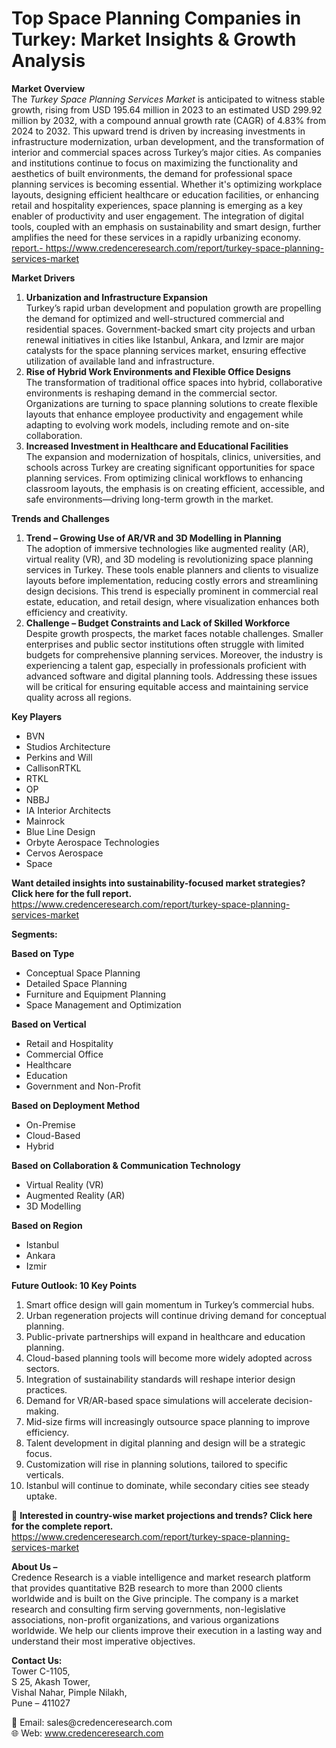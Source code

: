 # Top Space Planning Companies in Turkey: Market Insights & Growth Analysis


<p><strong>Market Overview</strong><br /> The <em>Turkey Space Planning Services Market</em> is anticipated to witness stable growth, rising from USD 195.64 million in 2023 to an estimated USD 299.92 million by 2032, with a compound annual growth rate (CAGR) of 4.83% from 2024 to 2032. This upward trend is driven by increasing investments in infrastructure modernization, urban development, and the transformation of interior and commercial spaces across Turkey&rsquo;s major cities. As companies and institutions continue to focus on maximizing the functionality and aesthetics of built environments, the demand for professional space planning services is becoming essential. Whether it's optimizing workplace layouts, designing efficient healthcare or education facilities, or enhancing retail and hospitality experiences, space planning is emerging as a key enabler of productivity and user engagement. The integration of digital tools, coupled with an emphasis on sustainability and smart design, further amplifies the need for these services in a rapidly urbanizing economy.<br /> <a href="https://www.credenceresearch.com/report/turkey-space-planning-services-market">report.- https://www.credenceresearch.com/report/turkey-space-planning-services-market</a></p>
<p><strong>Market Drivers</strong></p>
<ol>
<li><strong> Urbanization and Infrastructure Expansion</strong><br /> Turkey&rsquo;s rapid urban development and population growth are propelling the demand for optimized and well-structured commercial and residential spaces. Government-backed smart city projects and urban renewal initiatives in cities like Istanbul, Ankara, and Izmir are major catalysts for the space planning services market, ensuring effective utilization of available land and infrastructure.</li>
<li><strong> Rise of Hybrid Work Environments and Flexible Office Designs</strong><br /> The transformation of traditional office spaces into hybrid, collaborative environments is reshaping demand in the commercial sector. Organizations are turning to space planning solutions to create flexible layouts that enhance employee productivity and engagement while adapting to evolving work models, including remote and on-site collaboration.</li>
<li><strong> Increased Investment in Healthcare and Educational Facilities</strong><br /> The expansion and modernization of hospitals, clinics, universities, and schools across Turkey are creating significant opportunities for space planning services. From optimizing clinical workflows to enhancing classroom layouts, the emphasis is on creating efficient, accessible, and safe environments&mdash;driving long-term growth in the market.</li>
</ol>
<p><strong>Trends and Challenges</strong></p>
<ol>
<li><strong> Trend &ndash; Growing Use of AR/VR and 3D Modelling in Planning</strong><br /> The adoption of immersive technologies like augmented reality (AR), virtual reality (VR), and 3D modeling is revolutionizing space planning services in Turkey. These tools enable planners and clients to visualize layouts before implementation, reducing costly errors and streamlining design decisions. This trend is especially prominent in commercial real estate, education, and retail design, where visualization enhances both efficiency and creativity.</li>
<li><strong> Challenge &ndash; Budget Constraints and Lack of Skilled Workforce</strong><br /> Despite growth prospects, the market faces notable challenges. Smaller enterprises and public sector institutions often struggle with limited budgets for comprehensive planning services. Moreover, the industry is experiencing a talent gap, especially in professionals proficient with advanced software and digital planning tools. Addressing these issues will be critical for ensuring equitable access and maintaining service quality across all regions.</li>
</ol>
<p><strong>Key Players</strong></p>
<ul>
<li>BVN</li>
<li>Studios Architecture</li>
<li>Perkins and Will</li>
<li>CallisonRTKL</li>
<li>RTKL</li>
<li>OP</li>
<li>NBBJ</li>
<li>IA Interior Architects</li>
<li>Mainrock</li>
<li>Blue Line Design</li>
<li>Orbyte Aerospace Technologies</li>
<li>Cervos Aerospace</li>
<li>Space</li>
</ul>
<p><strong>Want detailed insights into sustainability-focused market strategies? Click here for the full report.</strong><br /> <a href="https://www.credenceresearch.com/report/turkey-space-planning-services-market">https://www.credenceresearch.com/report/turkey-space-planning-services-market</a></p>
<p><strong>Segments:</strong></p>
<p><strong>Based on Type</strong></p>
<ul>
<li>Conceptual Space Planning</li>
<li>Detailed Space Planning</li>
<li>Furniture and Equipment Planning</li>
<li>Space Management and Optimization</li>
</ul>
<p><strong>Based on Vertical</strong></p>
<ul>
<li>Retail and Hospitality</li>
<li>Commercial Office</li>
<li>Healthcare</li>
<li>Education</li>
<li>Government and Non-Profit</li>
</ul>
<p><strong>Based on Deployment Method</strong></p>
<ul>
<li>On-Premise</li>
<li>Cloud-Based</li>
<li>Hybrid</li>
</ul>
<p><strong>Based on Collaboration &amp; Communication Technology</strong></p>
<ul>
<li>Virtual Reality (VR)</li>
<li>Augmented Reality (AR)</li>
<li>3D Modelling</li>
</ul>
<p><strong>Based on Region</strong></p>
<ul>
<li>Istanbul</li>
<li>Ankara</li>
<li>Izmir</li>
</ul>
<p><strong>Future Outlook: 10 Key Points</strong></p>
<ol>
<li>Smart office design will gain momentum in Turkey&rsquo;s commercial hubs.</li>
<li>Urban regeneration projects will continue driving demand for conceptual planning.</li>
<li>Public-private partnerships will expand in healthcare and education planning.</li>
<li>Cloud-based planning tools will become more widely adopted across sectors.</li>
<li>Integration of sustainability standards will reshape interior design practices.</li>
<li>Demand for VR/AR-based space simulations will accelerate decision-making.</li>
<li>Mid-size firms will increasingly outsource space planning to improve efficiency.</li>
<li>Talent development in digital planning and design will be a strategic focus.</li>
<li>Customization will rise in planning solutions, tailored to specific verticals.</li>
<li>Istanbul will continue to dominate, while secondary cities see steady uptake.</li>
</ol>
<p>📌 <strong>Interested in country-wise market projections and trends? Click here for the complete report.</strong><br /> <a href="https://www.credenceresearch.com/report/turkey-space-planning-services-market">https://www.credenceresearch.com/report/turkey-space-planning-services-market</a></p>
<p><strong>About Us &ndash;</strong><br /> Credence Research is a viable intelligence and market research platform that provides quantitative B2B research to more than 2000 clients worldwide and is built on the Give principle. The company is a market research and consulting firm serving governments, non-legislative associations, non-profit organizations, and various organizations worldwide. We help our clients improve their execution in a lasting way and understand their most imperative objectives.</p>
<p><strong>Contact Us:</strong><br /> Tower C-1105,<br /> S 25, Akash Tower,<br /> Vishal Nahar, Pimple Nilakh,<br /> Pune &ndash; 411027</p>
<p>📧 Email: sales@credenceresearch.com<br /> 🌐 Web: <a href="http://www.credenceresearch.com/">www.credenceresearch.com</a></p>
